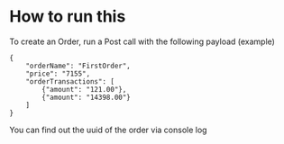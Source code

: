 How to run this
=================

To create an Order, run a Post call with the following payload (example)
```
{
	"orderName": "FirstOrder",
    "price": "7155",
    "orderTransactions": [
        {"amount": "121.00"},
        {"amount": "14398.00"}
    ]
}
```

You can find out the uuid of the order via console log

